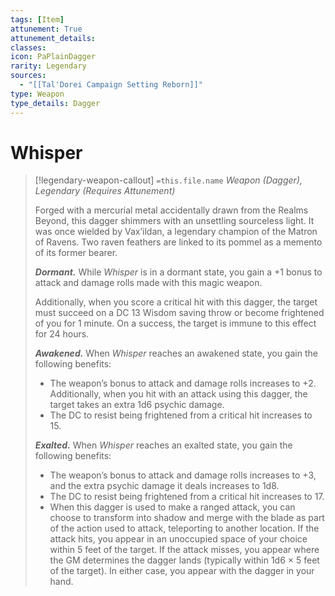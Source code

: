 ```yaml
---
tags: [Item]
attunement: True
attunement_details: 
classes: 
icon: PaPlainDagger
rarity: Legendary
sources:
  - "[[Tal'Dorei Campaign Setting Reborn]]"
type: Weapon
type_details: Dagger
---
```

# Whisper
>[!legendary-weapon-callout] `=this.file.name`
>*Weapon (Dagger), Legendary (Requires Attunement)*
>
>Forged with a mercurial metal accidentally drawn from the Realms Beyond, this dagger shimmers with an unsettling sourceless light. It was once wielded by Vax’ildan, a legendary champion of the Matron of Ravens. Two raven feathers are linked to its pommel as a memento of its former bearer.
>
>***Dormant.*** While *Whisper* is in a dormant state, you gain a +1 bonus to attack and damage rolls made with this magic weapon.
>
>Additionally, when you score a critical hit with this dagger, the target must succeed on a DC 13 Wisdom saving throw or become frightened of you for 1 minute. On a success, the target is immune to this effect for 24 hours.
>
>***Awakened.*** When *Whisper* reaches an awakened state, you gain the following benefits:
>
>* The weapon’s bonus to attack and damage rolls increases to +2. Additionally, when you hit with an attack using this dagger, the target takes an extra 1d6 psychic damage.
>* The DC to resist being frightened from a critical hit increases to 15.
>
>***Exalted.*** When *Whisper* reaches an exalted state, you gain the following benefits:
>
>* The weapon’s bonus to attack and damage rolls increases to +3, and the extra psychic damage it deals increases to 1d8.
>* The DC to resist being frightened from a critical hit increases to 17.
>* When this dagger is used to make a ranged attack, you can choose to transform into shadow and merge with the blade as part of the action used to attack, teleporting to another location. If the attack hits, you appear in an unoccupied space of your choice within 5 feet of the target. If the attack misses, you appear where the GM determines the dagger lands (typically within 1d6 × 5 feet of the target). In either case, you appear with the dagger in your hand.
>
>
